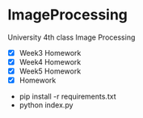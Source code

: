 # ImageProcessing
University 4th class Image Processing 

- [x] Week3 Homework
- [x] Week4 Homework
- [x] Week5 Homework
- [x] Homework

* pip install -r requirements.txt
* python index.py
